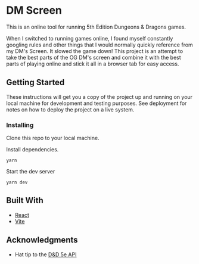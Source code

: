 # DM Screen

This is an online tool for running 5th Edition Dungeons & Dragons games. 

When I switched to running games online, I found myself constantly googling rules and other things that I would normally quickly reference from my DM's Screen. It slowed the game down! This project is an attempt to take the best parts of the OG DM's screen and combine it with the best parts of playing online and stick it all in a browser tab for easy access.

## Getting Started

These instructions will get you a copy of the project up and running on your local machine for development and testing purposes. See deployment for notes on how to deploy the project on a live system.

### Installing

Clone this repo to your local machine.

Install dependencies.

```
yarn
```

Start the dev server

```
yarn dev
```

## Built With

* [React](https://react.dev//)
* [Vite](https://vitejs.dev/)


## Acknowledgments

* Hat tip to the [D&D 5e API](https://www.dnd5eapi.co/)

